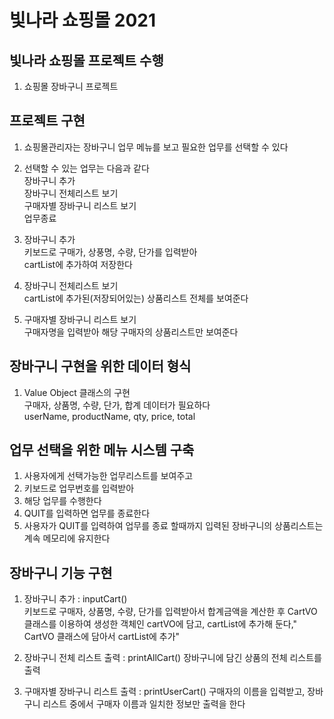 # 빛나라 쇼핑몰 2021

## 빛나라 쇼핑몰 프로젝트 수행
1. 쇼핑몰 장바구니 프로젝트

## 프로젝트 구현
1. 쇼핑몰관리자는 장바구니 업무 메뉴를 보고 필요한 업무를 선택할 수 있다
2. 선택할 수 있는 업무는 다음과 같다  
 장바구니 추가  
 장바구니 전체리스트 보기  
 구매자별 장바구니 리스트 보기  
 업무종료  
 
3. 장바구니 추가  
 키보드로 구매가, 상풍명, 수량, 단가를 입력받아  
 cartList에 추가하여 저장한다  
 
4. 장바구니 전체리스트 보기  
cartList에 추가된(저장되어있는) 상품리스트 전체를 보여준다  

5. 구매자별 장바구니 리스트 보기  
구매자명을 입력받아 해당 구매자의 상품리스트만 보여준다

## 장바구니 구현을 위한 데이터 형식
1. Value Object 클래스의 구현  
구매자, 상품명, 수량, 단가, 합계 데이터가 필요하다  
userName, productName, qty, price, total

## 업무 선택을 위한 메뉴 시스템 구축
1. 사용자에게 선택가능한 업무리스트를 보여주고
2. 키보드로 업무번호를 입력받아
3. 해당 업무를 수행한다
4. QUIT를 입력하면 업무를 종료한다
5. 사용자가 QUIT를 입력하여 업무를 종료 할때까지 입력된 장바구니의 상품리스트는 계속 메모리에 유지한다

## 장바구니 기능 구현
1. 장바구니 추가 : inputCart()  
키보드로 구매자, 상품명, 수량, 단가를 입력받아서 합계금액을 계산한 후 CartVO클래스를 이용하여 생성한 객체인 cartVO에 담고, cartList에 추가해 둔다," CartVO 클래스에 담아서 cartList에 추가"

2. 장바구니 전체 리스트 출력 : printAllCart()
장바구니에 담긴 상품의 전체 리스트를 출력

3. 구매자별 장바구니 리스트 출력 : printUserCart()
구매자의 이름을 입력받고, 장바구니 리스트 중에서 구매자 이름과 일치한 정보만 출력을 한다